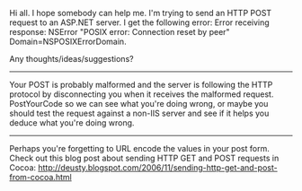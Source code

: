 

Hi all. I hope somebody can help me. I'm trying to send an HTTP POST request to an ASP.NET server. I get the following error: Error receiving response: NSError "POSIX error: Connection reset by peer" Domain=NSPOSIXErrorDomain.

Any thoughts/ideas/suggestions?

----

Your POST is probably malformed and the server is following the HTTP protocol by disconnecting you when it receives the malformed request.  PostYourCode so we can see what you're doing wrong, or maybe you should test the request against a non-IIS server and see if it helps you deduce what you're doing wrong.

----

Perhaps you're forgetting to URL encode the values in your post form.  Check out this blog post about sending HTTP GET and POST requests in Cocoa:
http://deusty.blogspot.com/2006/11/sending-http-get-and-post-from-cocoa.html
